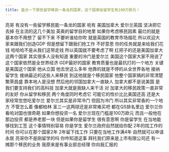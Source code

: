 ```yaml
---
title: 盘点一下那些留学移民一条龙的国家，这个国家给留学生免100万欧元！
---
```

亮哥
有没有一些留学移民能一条龙的国家
呃有
美国加拿大
爱尔兰英国
坚决把它去掉
在主流的这几个美加
英奥的留学目的地里
如果你考虑移民因素
最烂的就是基本你不用想了
留不下来
不要听谁给你吹
就是英国的教育市场烟花
所以欢迎大家来跟我们创造GDP
但是想留下跟我们抢工作
不好意思
你的任务就是来给我们花钱
哈哈哈不是从我们这带走钱
所以英国就不要考虑了啊
扛把子的还是美国加拿大
这两个国家
其实很多人没有知道
重要的冷门是爱尔兰
美国这个国家大家不用说了
这个国家依然是全世界经济
GDP最好的国家
教育质量也是最抗打的一个地方
关键是美国这个国家
他从立国
他去世这么多年
他靠的就是不停的从全世界各地
接纳留学生
接纳最近的这些人来移民
到这他就是个移民国家
他整个国家搞的非常清楚
繁荣昌盛
靠本地人是没想
然后他的邻国加拿大一直缺人
加拿大都不是说美国
是我们要支持我们的高科技
加拿大就是我缺人来干活
对
加拿大的移民政策一直非常的友好
你从留学和移民
两个角度同时考虑它
可能它的性价比比美国还高
还是大家经常忽悠吃爱尔兰
爱尔兰其实是非常冷门
但因为冷门
所以其实非常香的一个地方
不管怎么着
像都柏林
圣三一这两球还是非常难买吧
都在QS排名里边
爱尔兰你看哈对国也很奇葩
如果你想投资一名
爱尔兰现在门槛是100万欧元
而且一般他在那边投资
都是养老那一块
但是如果你是留学生
很有意思啊
你是留学生
在当地能够找到工签
这个事情特别容易
你是学生
爱尔兰政府自然就给你配
2年的找工作的时间
你可以在那个国家2年
2年留下找工作
只要在当地工作满4年
自然就可以申请永居
亮哥你不是刚留学的吗
你咋知道这事
拜托我们原来是上市有限公司还
有一摊那个移民的业务
我原来是有事业部总经理
你向我汇报的
